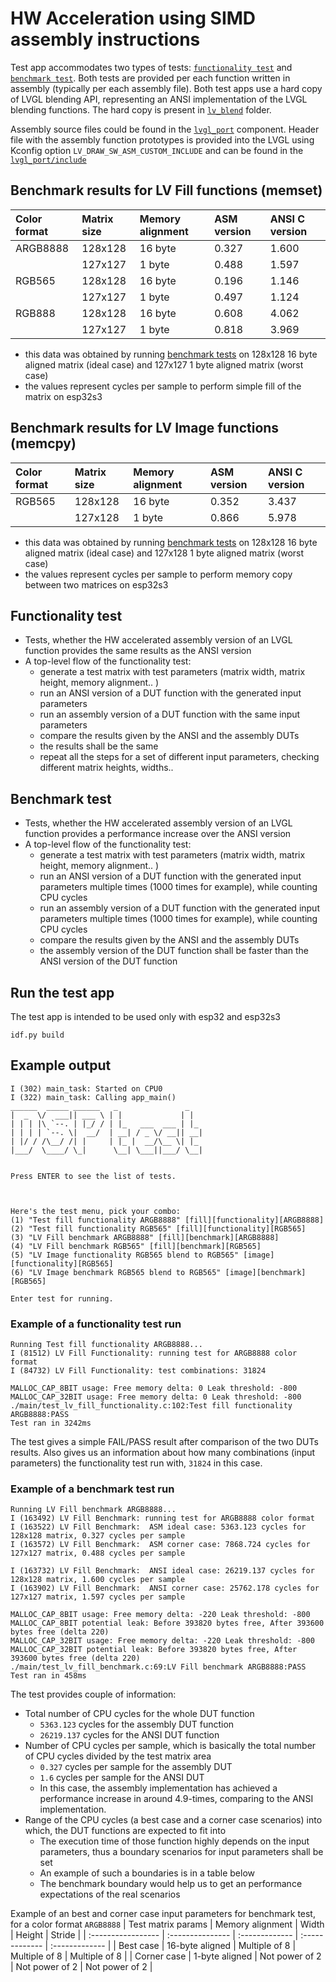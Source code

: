 # HW Acceleration using SIMD assembly instructions

Test app accommodates two types of tests: [`functionality test`](#Functionality-test) and [`benchmark test`](#Benchmark-test). Both tests are provided per each function written in assembly (typically per each assembly file). Both test apps use a hard copy of LVGL blending API, representing an ANSI implementation of the LVGL blending functions. The hard copy is present in [`lv_blend`](main/lv_blend/) folder.

Assembly source files could be found in the [`lvgl_port`](../../src/lvgl9/simd/) component. Header file with the assembly function prototypes is provided into the LVGL using Kconfig option `LV_DRAW_SW_ASM_CUSTOM_INCLUDE` and can be found in the [`lvgl_port/include`](../../include/esp_lvgl_port_lv_blend.h)

## Benchmark results for LV Fill functions (memset)

| Color format | Matrix size | Memory alignment |  ASM version   | ANSI C version |
| :----------- | :---------- | :--------------- | :------------- | :------------- |
| ARGB8888     | 128x128     |     16 byte      |     0.327      |     1.600      |
|              | 127x127     |      1 byte      |     0.488      |     1.597      |
| RGB565       | 128x128     |     16 byte      |     0.196      |     1.146      |
|              | 127x127     |      1 byte      |     0.497      |     1.124      |
| RGB888       | 128x128     |     16 byte      |     0.608      |     4.062      |
|              | 127x127     |      1 byte      |     0.818      |     3.969      |
* this data was obtained by running [benchmark tests](#benchmark-test) on 128x128 16 byte aligned matrix (ideal case) and 127x127 1 byte aligned matrix (worst case)
* the values represent cycles per sample to perform simple fill of the matrix on esp32s3

## Benchmark results for LV Image functions (memcpy)

| Color format | Matrix size | Memory alignment |  ASM version   | ANSI C version |
| :----------- | :---------- | :--------------- | :------------- | :------------- |
| RGB565       | 128x128     |     16 byte      |     0.352      |     3.437      |
|              | 127x128     |      1 byte      |     0.866      |     5.978      |
* this data was obtained by running [benchmark tests](#benchmark-test) on 128x128 16 byte aligned matrix (ideal case) and 127x128 1 byte aligned matrix (worst case)
* the values represent cycles per sample to perform memory copy between two matrices on esp32s3

## Functionality test
* Tests, whether the HW accelerated assembly version of an LVGL function provides the same results as the ANSI version
* A top-level flow of the functionality test:
    * generate a test matrix with test parameters (matrix width, matrix height, memory alignment.. )
    * run an ANSI version of a DUT function with the generated input parameters
    * run an assembly version of a DUT function with the same input parameters
    * compare the results given by the ANSI and the assembly DUTs
    * the results shall be the same
    * repeat all the steps for a set of different input parameters, checking different matrix heights, widths..

## Benchmark test
* Tests, whether the HW accelerated assembly version of an LVGL function provides a performance increase over the ANSI version
* A top-level flow of the functionality test:
    * generate a test matrix with test parameters (matrix width, matrix height, memory alignment.. )
    * run an ANSI version of a DUT function with the generated input parameters multiple times (1000 times for example), while counting CPU cycles
    * run an assembly version of a DUT function with the generated input parameters multiple times (1000 times for example), while counting CPU cycles
    * compare the results given by the ANSI and the assembly DUTs
    * the assembly version of the DUT function shall be faster than the ANSI version of the DUT function

## Run the test app

The test app is intended to be used only with esp32 and esp32s3

    idf.py build

## Example output

```
I (302) main_task: Started on CPU0
I (322) main_task: Calling app_main()
______  _____ ______   _               _   
|  _  \/  ___|| ___ \ | |             | |  
| | | |\ `--. | |_/ / | |_   ___  ___ | |_ 
| | | | `--. \|  __/  | __| / _ \/ __|| __|
| |/ / /\__/ /| |     | |_ |  __/\__ \| |_ 
|___/  \____/ \_|      \__| \___||___/ \__|


Press ENTER to see the list of tests.



Here's the test menu, pick your combo:
(1)	"Test fill functionality ARGB8888" [fill][functionality][ARGB8888]
(2)	"Test fill functionality RGB565" [fill][functionality][RGB565]
(3)	"LV Fill benchmark ARGB8888" [fill][benchmark][ARGB8888]
(4)	"LV Fill benchmark RGB565" [fill][benchmark][RGB565]
(5)	"LV Image functionality RGB565 blend to RGB565" [image][functionality][RGB565]
(6)	"LV Image benchmark RGB565 blend to RGB565" [image][benchmark][RGB565]

Enter test for running.
```

### Example of a functionality test run

```
Running Test fill functionality ARGB8888...
I (81512) LV Fill Functionality: running test for ARGB8888 color format
I (84732) LV Fill Functionality: test combinations: 31824

MALLOC_CAP_8BIT usage: Free memory delta: 0 Leak threshold: -800 
MALLOC_CAP_32BIT usage: Free memory delta: 0 Leak threshold: -800 
./main/test_lv_fill_functionality.c:102:Test fill functionality ARGB8888:PASS
Test ran in 3242ms
```
The test gives a simple FAIL/PASS result after comparison of the two DUTs results.
Also gives us an information about how many combinations (input parameters) the functionality test run with, `31824` in this case.

### Example of a benchmark test run

```
Running LV Fill benchmark ARGB8888...
I (163492) LV Fill Benchmark: running test for ARGB8888 color format
I (163522) LV Fill Benchmark:  ASM ideal case: 5363.123 cycles for 128x128 matrix, 0.327 cycles per sample
I (163572) LV Fill Benchmark:  ASM corner case: 7868.724 cycles for 127x127 matrix, 0.488 cycles per sample

I (163732) LV Fill Benchmark:  ANSI ideal case: 26219.137 cycles for 128x128 matrix, 1.600 cycles per sample
I (163902) LV Fill Benchmark:  ANSI corner case: 25762.178 cycles for 127x127 matrix, 1.597 cycles per sample

MALLOC_CAP_8BIT usage: Free memory delta: -220 Leak threshold: -800 
MALLOC_CAP_8BIT potential leak: Before 393820 bytes free, After 393600 bytes free (delta 220)
MALLOC_CAP_32BIT usage: Free memory delta: -220 Leak threshold: -800 
MALLOC_CAP_32BIT potential leak: Before 393820 bytes free, After 393600 bytes free (delta 220)
./main/test_lv_fill_benchmark.c:69:LV Fill benchmark ARGB8888:PASS
Test ran in 458ms
```

The test provides couple of information:
* Total number of CPU cycles for the whole DUT function
    * `5363.123` cycles for the assembly DUT function
    * `26219.137` cycles for the ANSI DUT function
* Number of CPU cycles per sample, which is basically the total number of CPU cycles divided by the test matrix area
    * `0.327` cycles per sample for the assembly DUT
    * `1.6` cycles per sample for the ANSI DUT
    * In this case, the assembly implementation has achieved a performance increase in around 4.9-times, comparing to the ANSI implementation.
* Range of the CPU cycles (a best case and a corner case scenarios) into which, the DUT functions are expected to fit into
    * The execution time of those function highly depends on the input parameters, thus a boundary scenarios for input parameters shall be set
    * An example of such a boundaries is in a table below
    * The benchmark boundary would help us to get an performance expectations of the real scenarios

Example of an best and corner case input parameters for benchmark test, for a color format `ARGB8888`
| Test matrix params | Memory alignment | Width          | Height         | Stride         |
| :----------------- | :--------------- | :------------- | :------------- | :------------- |
| Best case          | 16-byte aligned  | Multiple of 8  | Multiple of 8  | Multiple of 8  |
| Corner case        | 1-byte aligned   | Not power of 2 | Not power of 2 | Not power of 2 |
